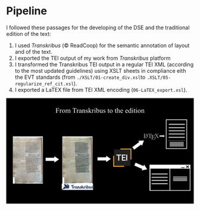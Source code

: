# Pipeline

I followed these passages for the developing of the DSE and the traditional edition of the text:
1. I used *Transkribus* (© ReadCoop) for the semantic annotation of layout and of the text. 
2. I exported the TEI output of my work from *Transkribus* platform 
3. I transformed the Transkribus TEI output in a regular TEI XML (according to the most updated guidelines) using XSLT sheets in compliance eith the EVT standards (from `./XSLT/01-create_div.xsl`to `.XSLT/05-regularize_ref_cit.xsl`).
4. I exported a LaTEX file from TEI XML encoding (`06-LaTEX_export.xsl`).

![alt text](Pipeline_Transkribus.jpg)
